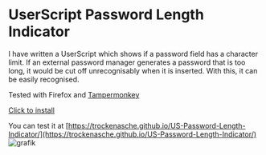 # UserScript Password Length Indicator

I have written a UserScript which shows if a password field has a character limit.
If an external password manager generates a password that is too long, it would be cut off unrecognisably when it is inserted. With this, it can be easily recognised.

Tested with Firefox and [Tampermonkey](https://www.tampermonkey.net/)

[Click to install](Password_Length_Indicator.user.js?raw=1)

You can test it at [https://trockenasche.github.io/US-Password-Length-Indicator/](https://trockenasche.github.io/US-Password-Length-Indicator/)
![grafik](https://user-images.githubusercontent.com/2905450/135155032-f2bfaa5c-8be4-4912-9ef5-3bae0a543649.png)

